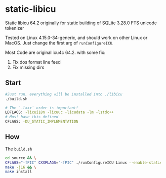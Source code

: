 # static-libicu
Static libicu 64.2 originally for static building of SQLite 3.28.0 FTS unicode tokenizer

Tested on Linux 4.15.0-34-generic, and should work on other Linux or MacOS. Just change the first arg of `runConfigureICU`.

Most Code are original icu4c 64.2. with some fix:

1. Fix dos format line feed
1. Fix missing dirs

## Start
```bash
#Just run, everything will be installed into ./libicu
./build.sh 
```

```bash
# The `-lxxx` order is important!
LDFLAGS: -licui18n -licuuc -licudata -lm -lstdc++
# Must have this defined
CFLAGS: -DU_STATIC_IMPLEMENTATION
```

## How

The `build.sh`
```bash
cd source && \
CFLAGS="-fPIC" CXXFLAGS="-fPIC" ./runConfigureICU Linux --enable-static --enable-shared --prefix=`pwd`/../libicu && \
make -j16 && \
make install
```
